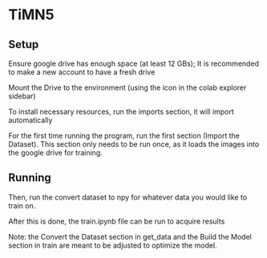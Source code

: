 # TiMN5

## Setup
Ensure google drive has enough space (at least 12 GBs);
It is recommended to make a new account to have a fresh drive

Mount the Drive to the environment (using the icon in the colab explorer sidebar)

To install necessary resources, run the imports section, it will import automatically

For the first time running the program, run the first section (Import the Dataset).  This section only needs to be run once, as it loads the images into the google drive for training.

## Running

Then, run the convert dataset to npy for whatever data you would like to train on.

After this is done, the train.ipynb file can be run to acquire results

Note: the Convert the Dataset section in get_data and the Build the Model section in train are meant to be adjusted to optimize the model. 
